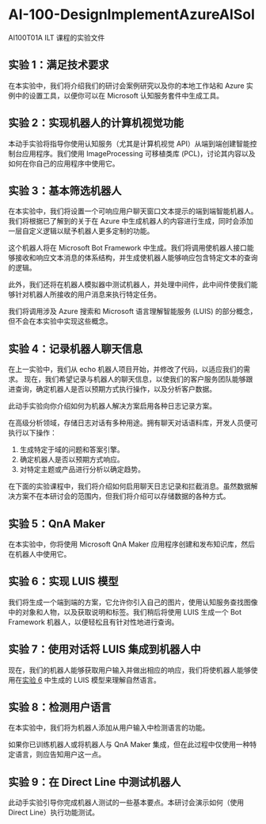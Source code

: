 ﻿# AI-100-DesignImplementAzureAISol
AI100T01A ILT 课程的实验文件


## 实验 1：满足技术要求

在本实验中，我们将介绍我们的研讨会案例研究以及你的本地工作站和 Azure 实例中的设置工具，以便你可以在 Microsoft 认知服务套件中生成工具。

## 实验 2：实现机器人的计算机视觉功能

本动手实验将指导你使用认知服务（尤其是计算机视觉 API）从端到端创建智能控制台应用程序。我们使用 ImageProcessing 可移植类库 (PCL)，讨论其内容以及如何在你自己的应用程序中使用它。

## 实验 3：基本筛选机器人

在本实验中，我们将设置一个可响应用户聊天窗口文本提示的端到端智能机器人。我们将根据已了解到的关于在 Azure 中生成机器人的内容进行生成，同时会添加一层自定义逻辑以赋予机器人更多定制的功能。

这个机器人将在 Microsoft Bot Framework 中生成。我们将调用使机器人接口能够接收和响应文本消息的体系结构，并生成使机器人能够响应包含特定文本的查询的逻辑。

此外，我们还将在机器人模拟器中测试机器人，并处理中间件，此中间件使我们能够针对机器人所接收的用户消息来执行特定任务。

我们将调用涉及 Azure 搜索和 Microsoft 语言理解智能服务 (LUIS) 的部分概念，但不会在本实验中实现这些概念。

## 实验 4：记录机器人聊天信息

在上一实验中，我们从 echo 机器人项目开始，并修改了代码，以适应我们的需求。  现在，我们希望记录与机器人的聊天信息，以使我们的客户服务团队能够跟进查询，确定机器人是否以预期方式执行操作，以及分析客户数据。

此动手实验向你介绍如何为机器人解决方案启用各种日志记录方案。

在高级分析领域，存储日志对话有多种用途。拥有聊天对话语料库，开发人员便可执行以下操作：

1. 生成特定于域的问题和答案引擎。
2. 确定机器人是否以预期方式响应。
3. 对特定主题或产品进行分析以确定趋势。

在下面的实验课程中，我们将介绍如何启用聊天日志记录和拦截消息。虽然数据解决方案不在本研讨会的范围内，但我们将介绍可以存储数据的各种方式。

## 实验 5：QnA Maker

在本实验中，你将使用 Microsoft QnA Maker 应用程序创建和发布知识库，然后在机器人中使用它。

## 实验 6：实现 LUIS 模型

我们将生成一个端到端的方案，它允许你引入自己的图片，使用认知服务查找图像中的对象和人物，以及获取说明和标签。我们稍后将使用 LUIS 生成一个 Bot Framework 机器人，以便轻松且有针对性地进行查询。

## 实验 7：使用对话将 LUIS 集成到机器人中

现在，我们的机器人能够获取用户输入并做出相应的响应，我们将使机器人能够使用在[实验 6](/Lab6-Implement_LUIS/02-Implement_LUIS.md) 中生成的 LUIS 模型来理解自然语言。

## 实验 8：检测用户语言

在本实验中，我们将为机器人添加从用户输入中检测语言的功能。

如果你已训练机器人或将机器人与 QnA Maker 集成，但在此过程中仅使用一种特定语言，则应告知用户这一点。  

## 实验 9：在 Direct Line 中测试机器人

此动手实验引导你完成机器人测试的一些基本要点。本研讨会演示如何（使用 Direct Line）执行功能测试。
